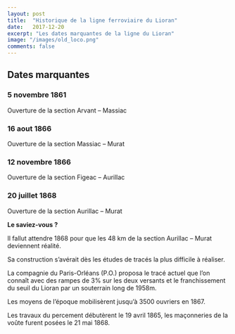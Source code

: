 ```yaml
---
layout: post
title:  "Historique de la ligne ferroviaire du Lioran"
date:   2017-12-20
excerpt: "Les dates marquantes de la ligne du Lioran"
image: "/images/old_loco.png"
comments: false
---
```


## Dates marquantes

### 5 novembre 1861

Ouverture de la section Arvant – Massiac

### 16 aout 1866

Ouverture de la section Massiac – Murat

### 12 novembre 1866

Ouverture de la section Figeac – Aurillac

### 20 juillet 1868

Ouverture de la section Aurillac – Murat

**Le saviez-vous ?**

Il fallut attendre 1868 pour que les 48 km de la section Aurillac – Murat deviennent réalité.

Sa construction s’avérait dès les études de tracés la plus difficile à réaliser.

La compagnie du Paris-Orléans (P.O.) proposa le tracé actuel que l’on connaît avec des rampes de 3% sur les deux versants et le franchissement du seuil du Lioran par un souterrain long de 1958m.

Les moyens de l’époque mobilisèrent jusqu’à 3500 ouvriers en 1867.

Les travaux du percement débutèrent le 19 avril 1865, les maçonneries de la voûte furent posées le 21 mai 1868.
